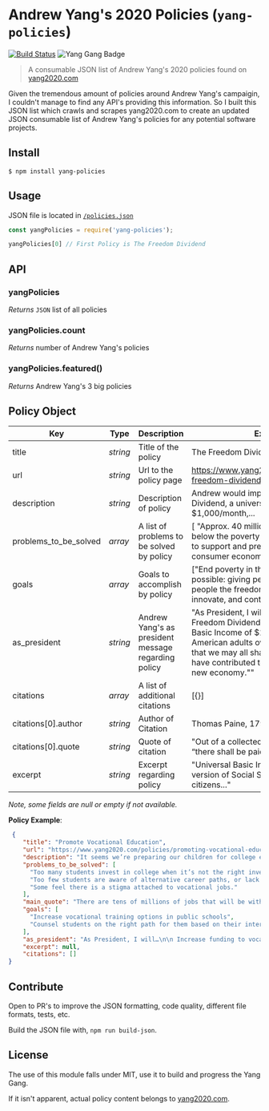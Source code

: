 # Andrew Yang's 2020 Policies (`yang-policies`)
[![Build Status](https://travis-ci.com/brh55/yang-policies.svg?branch=master)](https://travis-ci.com/brh55/yang-2020-policies) ![Yang Gang Badge](https://img.shields.io/badge/-Yang%20Gang-blue)

> A consumable JSON list of Andrew Yang's 2020 policies found on [yang2020.com](https://www.yang2020.com/policies/)

Given the tremendous amount of policies around Andrew Yang's campaigin, I couldn't manage to find any API's providing this information. So I built this JSON list which crawls and scrapes yang2020.com to create an updated JSON consumable list of Andrew Yang's policies for any potential software projects.

## Install

```
$ npm install yang-policies
```

## Usage

JSON file is located in [`/policies.json`](https://github.com/brh55/yang-policies/blob/master/policies.json)

```js
const yangPolicies = require('yang-policies');

yangPolicies[0] // First Policy is The Freedom Dividend
```

## API

### yangPolicies

*Returns* `JSON` list of all policies

### yangPolicies.count

*Returns* number of Andrew Yang's policies

### yangPolicies.featured()

*Returns* Andrew Yang's 3 big policies

## Policy Object

| Key                   | Type      | Description                                         | Example                                                      |
| --------------------- | --------- | --------------------------------------------------- | ------------------------------------------------------------ |
| title                 | *string*  | Title of the policy                                 | The Freedom Dividend                                         |
| url                   | *string*  | Url to the policy page                              | https://www.yang2020.com/policies/the-freedom-dividend/      |
| description           | *string*  | Description of policy                               | Andrew would implement the Freedom Dividend, a universal basic income of $1,000/month,... |
| problems_to_be_solved | *array*   | A list of problems to be solved by policy           | [ "Approx. 40 million Americans live below the poverty line.", "       "It is necessary to support and preserve a robust consumer economy."] |
| goals                 | *array*   | Goals to accomplish by policy                       | ["End poverty in the most direct manner possible: giving people money",  "Allow people the freedom to switch jobs, move, innovate, and contribute to society"] |
| as_president          | *string* | Andrew Yang's as president message regarding policy | "As President, I will…\n\n Implement the Freedom Dividend, providing Universal Basic Income of $1,000/month to all American adults over the age of 18 so that we may all share in the prosperity we have contributed to and participate in the new economy."" |
| citations             | *array*   | A list of additional citations                      | [{}]                                                         |
| citations[0].author   | *string*  | Author of Citation                                  | Thomas Paine, 1796                                           |
| citations[0].quote    | *string*  | Quote of citation                                   | "Out of a collected fund from landowners, “there shall be paid to every person…"..." |
| excerpt               | *string*  | Excerpt regarding policy                            | "Universal Basic Income, or UBI, is a version of Social Security where all citizens..." |

*Note, some fields are null or empty if not available.*

**Policy Example**:

```json
 {
    "title": "Promote Vocational Education",
    "url": "https://www.yang2020.com/policies/promoting-vocational-education/",
    "description": "It seems we’re preparing our children for college earlier and earlier. College readiness is a driving force behind many educational decisions in this country. This has resulted in only 6% of American high school students being enrolled in a vocational program (in 2013), whereas comparable European nations have numbers closer to 50%.\nFor those that do start college, graduating isn’t a sure thing. 6 years after first enrolling, fewer than 60% of students have attained a degree. If you look at only open-admissions schools, the number drops to 32%. That represents a huge investment of money and time on the part of Americans that doesn’t lead them to a positive outcome.\nOn the other side, the underemployment rate for recent college grads is approaching 44%, and one-third end up in jobs that don’t require the degree they earned.\n\n College is being over-prescribed in this country. Not everyone has an interest in obtaining a college degree, and there are many jobs out there that don’t require it. Georgetown has estimated that there are 30 million good-paying jobs that don’t require a college degree. Most require some type of specialized training.\nAs a country, we need to dramatically increase our investment in vocational training, providing a viable career path for those students who are more interested in starting their careers immediately after high school instead of continuing with an education they don’t want but feel obligated to get.",
    "problems_to_be_solved": [
      "Too many students invest in college when it’s not the right investment for them.",
      "Too few students are aware of alternative career paths, or lack access to training for those paths.",
      "Some feel there is a stigma attached to vocational jobs."
    ],
    "main_quote": "There are tens of millions of jobs that will be with us for decades that don’t require a college degree: machinists, line repair, air-conditioning repair, exterminator, high-end manufacturing, and so on. We need to remove any stigma from vocational education and dramatically increase its visibility and availability. Apprenticeships should be a big part of the future of education for millions of Americans that would give them a runway to a fulfilling livelihood.",
    "goals": [
      "Increase vocational training options in public schools",
      "Counsel students on the right path for them based on their interests and career goals"
    ],
    "as_president": "As President, I will…\n\n Increase funding to vocational programs within public schools.\nDirect the Dept. of Education to provide materials to all public schools about career paths that don’t require a college degree.\nPrioritize career paths that students express interest in rather than giving blanket advice that college is the right/only option.\nBegin a public education campaign championing vocational jobs and education, “I Work With My Hands – And It’s Awesome.”",
    "excerpt": null,
    "citations": []
}
```

## Contribute
Open to PR's to improve the JSON formatting, code quality, different file formats, tests, etc.

Build the JSON file with, `npm run build-json`.

## License
The use of this module falls under MIT, use it to build and progress the Yang Gang.

If it isn't apparent, actual policy content belongs to [yang2020.com](https://www.yang2020.com/).

